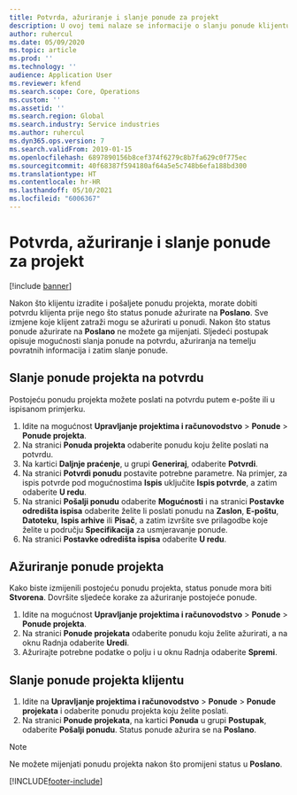 ```yaml
---
title: Potvrda, ažuriranje i slanje ponude za projekt
description: U ovoj temi nalaze se informacije o slanju ponude klijentu na potvrdu, izmjeni na temelju povratnih informacija i zatim ponovnom slanju ponude.
author: ruhercul
ms.date: 05/09/2020
ms.topic: article
ms.prod: ''
ms.technology: ''
audience: Application User
ms.reviewer: kfend
ms.search.scope: Core, Operations
ms.custom: ''
ms.assetid: ''
ms.search.region: Global
ms.search.industry: Service industries
ms.author: ruhercul
ms.dyn365.ops.version: 7
ms.search.validFrom: 2019-01-15
ms.openlocfilehash: 6897890156b8cef374f6279c8b7fa629c0f775ec
ms.sourcegitcommit: 40f68387f594180af64a5e5c748b6efa188bd300
ms.translationtype: HT
ms.contentlocale: hr-HR
ms.lasthandoff: 05/10/2021
ms.locfileid: "6006367"
---
```

# <a name="confirm-update-and-send-a-project-quotation"></a>Potvrda, ažuriranje i slanje ponude za projekt

[!include [banner](../includes/banner.md)]

Nakon što klijentu izradite i pošaljete ponudu projekta, morate dobiti potvrdu klijenta prije nego što status ponude ažurirate na **Poslano**. Sve izmjene koje klijent zatraži mogu se ažurirati u ponudi. Nakon što status ponude ažurirate na **Poslano** ne možete ga mijenjati. Sljedeći postupak opisuje mogućnosti slanja ponude na potvrdu, ažuriranja na temelju povratnih informacija i zatim slanje ponude.

## <a name="send-a-project-quotation-confirmation"></a>Slanje ponude projekta na potvrdu  

Postojeću ponudu projekta možete poslati na potvrdu putem e-pošte ili u ispisanom primjerku. 

1. Idite na mogućnost **Upravljanje projektima i računovodstvo** > **Ponude** > **Ponude projekta**. 
2. Na stranici **Ponuda projekta** odaberite ponudu koju želite poslati na potvrdu. 
3. Na kartici **Daljnje praćenje**, u grupi **Generiraj**, odaberite **Potvrdi**. 
4. Na stranici **Potvrdi ponudu** postavite potrebne parametre. Na primjer, za ispis potvrde pod mogućnostima **Ispis** uključite **Ispis potvrde**, a zatim odaberite **U redu**.
5. Na stranici **Pošalji ponudu** odaberite **Mogućnosti** i na stranici **Postavke odredišta ispisa** odaberite želite li poslati ponudu na **Zaslon**, **E-poštu**, **Datoteku**, **Ispis arhive** ili **Pisač**, a zatim izvršite sve prilagodbe koje želite u području **Specifikacija** za usmjeravanje ponude.
6. Na stranici **Postavke odredišta ispisa** odaberite **U redu**.  

## <a name="update-a-project-quotation"></a>Ažuriranje ponude projekta

Kako biste izmijenili postojeću ponudu projekta, status ponude mora biti **Stvorena**. Dovršite sljedeće korake za ažuriranje postojeće ponude. 

1. Idite na mogućnost **Upravljanje projektima i računovodstvo** > **Ponude** > **Ponude projekta**.
2. Na stranici **Ponude projekata** odaberite ponudu koju želite ažurirati, a na oknu Radnja odaberite **Uredi**.
3. Ažurirajte potrebne podatke o polju i u oknu Radnja odaberite **Spremi**.  

## <a name="send-a-project-quotation-to-a-customer"></a>Slanje ponude projekta klijentu 

1. Idite na **Upravljanje projektima i računovodstvo** > **Ponude** > **Ponude projekata** i odaberite ponudu projekta koju želite poslati.
2. Na stranici **Ponude projekata**, na kartici **Ponuda** u grupi **Postupak**, odaberite **Pošalji ponudu**. Status ponude ažurira se na **Poslano**.

> [!NOTE]
> Ne možete mijenjati ponudu projekta nakon što promijeni status u **Poslano**.


[!INCLUDE[footer-include](../includes/footer-banner.md)]